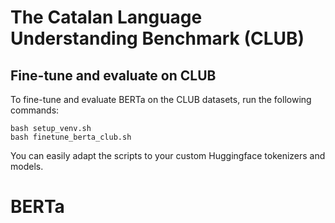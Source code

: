 # The Catalan Language Understanding Benchmark (CLUB)

## Fine-tune and evaluate on CLUB
To fine-tune and evaluate BERTa on the CLUB datasets, run the following commands:
```
bash setup_venv.sh
bash finetune_berta_club.sh
```
You can easily adapt the scripts to your custom Huggingface tokenizers and models.

# BERTa

